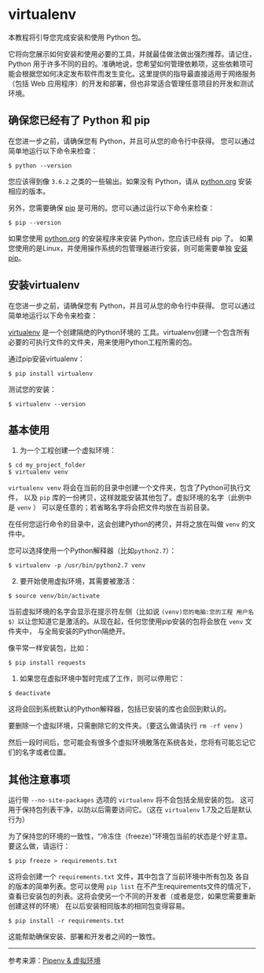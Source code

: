 # virtualenv

本教程将引导您完成安装和使用 Python 包。

它将向您展示如何安装和使用必要的工具，并就最佳做法做出强烈推荐。请记住， Python 用于许多不同的目的。准确地说，您希望如何管理依赖项，这些依赖项可能会根据您如何决定发布软件而发生变化。这里提供的指导最直接适用于网络服务 （包括 Web 应用程序）的开发和部署，但也非常适合管理任意项目的开发和测试环境。



## 确保您已经有了 Python 和 pip

在您进一步之前，请确保您有 Python，并且可从您的命令行中获得。 您可以通过简单地运行以下命令来检查：

```
$ python --version
```

您应该得到像 `3.6.2` 之类的一些输出。如果没有 Python，请从 [python.org](https://python.org/) 安装相应的版本。



另外，您需要确保 [pip](https://pypi.org/project/pip/) 是可用的。您可以通过运行以下命令来检查：

```
$ pip --version
```

如果您使用 [python.org](https://python.org/) 的安装程序来安装 Python，您应该已经有 pip 了。 如果您使用的是Linux，并使用操作系统的包管理器进行安装，则可能需要单独 [安装 pip](https://pip.pypa.io/en/stable/installing/)。

## 安装virtualenv

在您进一步之前，请确保您有 Python，并且可从您的命令行中获得。 您可以通过简单地运行以下命令来检查：

[virtualenv](http://pypi.python.org/pypi/virtualenv) 是一个创建隔绝的Python环境的 工具。virtualenv创建一个包含所有必要的可执行文件的文件夹，用来使用Python工程所需的包。

通过pip安装virtualenv：

```
$ pip install virtualenv
```

测试您的安装：

```
$ virtualenv --version
```

## 基本使用

1. 为一个工程创建一个虚拟环境：

```
$ cd my_project_folder
$ virtualenv venv
```

`virtualenv venv` 将会在当前的目录中创建一个文件夹，包含了Python可执行文件， 以及 `pip` 库的一份拷贝，这样就能安装其他包了。虚拟环境的名字（此例中是 `venv` ） 可以是任意的；若省略名字将会把文件均放在当前目录。

在任何您运行命令的目录中，这会创建Python的拷贝，并将之放在叫做 `venv` 的文件中。

您可以选择使用一个Python解释器（比如``python2.7``）：

```
$ virtualenv -p /usr/bin/python2.7 venv
```

2. 要开始使用虚拟环境，其需要被激活：

```
$ source venv/bin/activate
```

当前虚拟环境的名字会显示在提示符左侧（比如说 `(venv)您的电脑:您的工程 用户名$）`以让您知道它是激活的。从现在起，任何您使用pip安装的包将会放在 `venv` 文件夹中， 与全局安装的Python隔绝开。

像平常一样安装包，比如：

```
$ pip install requests
```

1. 如果您在虚拟环境中暂时完成了工作，则可以停用它：

```
$ deactivate
```

这将会回到系统默认的Python解释器，包括已安装的库也会回到默认的。

要删除一个虚拟环境，只需删除它的文件夹。（要这么做请执行 `rm -rf venv` ）

然后一段时间后，您可能会有很多个虚拟环境散落在系统各处，您将有可能忘记它们的名字或者位置。

## 其他注意事项

运行带 `--no-site-packages` 选项的 `virtualenv` 将不会包括全局安装的包。 这可用于保持包列表干净，以防以后需要访问它。（这在 `virtualenv` 1.7及之后是默认行为）

为了保持您的环境的一致性，“冷冻住（freeze）”环境包当前的状态是个好主意。要这么做，请运行：

```
$ pip freeze > requirements.txt
```

这将会创建一个 `requirements.txt` 文件，其中包含了当前环境中所有包及 各自的版本的简单列表。您可以使用 `pip list` 在不产生requirements文件的情况下， 查看已安装包的列表。这将会使另一个不同的开发者（或者是您，如果您需要重新创建这样的环境） 在以后安装相同版本的相同包变得容易。

```
$ pip install -r requirements.txt
```

这能帮助确保安装、部署和开发者之间的一致性。

------

参考来源：[Pipenv & 虚拟环境](https://pythonguidecn.readthedocs.io/zh/latest/dev/virtualenvs.html)